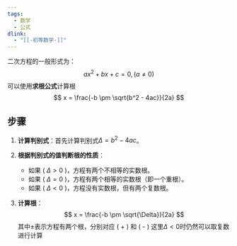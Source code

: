```yaml
---
tags:
  - 数学
  - 公式
dlink:
  - "[[-初等数学-]]"
---
```

二次方程的一般形式为：
$$ ax^2 + bx + c = 0 ,(a \neq 0)$$
可以使用**求根公式**计算根
$$ x = \frac{-b \pm \sqrt{b^2 - 4ac}}{2a} $$
## 步骤

1. **计算判别式**：首先计算判别式$\Delta=b^2 - 4ac$。

2. **根据判别式的值判断根的性质**：
   - 如果 \( $\Delta > 0$ \)，方程有两个不相等的实数根。
   - 如果 \( $\Delta = 0$ \)，方程有两个相等的实数根（即一个重根）。
   - 如果 \( $\Delta < 0$ \)，方程没有实数根，但有两个复数根。

3. **计算根**：
$$ x = \frac{-b \pm \sqrt{\Delta}}{2a} $$
其中$\pm$表示方程有两个根，分别对应 \( + \) 和 \( - \)
这里$\Delta<0$时仍然可以取复数进行计算
